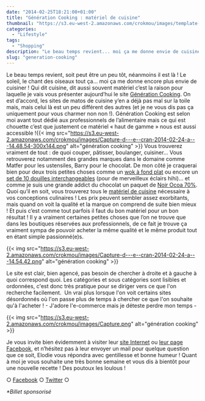 ```yaml
---
date: "2014-02-25T18:21:00+01:00"
title: "Génération Cooking : matériel de cuisine"
thumbnail: "https://s3.eu-west-2.amazonaws.com/crokmou/images/template-logo-e1428348713362.jpg"
categories:
  - "Lifestyle"
tags:
  - "Shopping"
description: "Le beau temps revient... moi ça me donne envie de cuisiner ! Qui dit cuisine, dit aussi matériel, je vais donc vous présenter le site Génération Cooking."
slug: "generation-cooking"
---
```


Le beau temps revient, soit peut être un peu tôt, néanmoins il est là ! Le soleil, le chant des oiseaux tout ça… moi ça me donne encore plus envie de cuisiner ! Qui dit cuisine, dit aussi souvent matériel c’est la raison pour laquelle je vais vous présenter aujourd’hui le site [Génération Cooking](http://generationcooking.com/). On est d’accord, les sites de matos de cuisine y’en a déjà pas mal sur la toile mais, mais celui là est un peu différent des autres (et je ne vous dis pas ça uniquement pour vous charmer non non !). Génération Cooking est selon moi avant tout dédié aux professionnels de l’alimentaire mais ce qui est chouette c’est que justement ce matériel « haut de gamme » nous est aussi accessible !{{< img src="https://s3.eu-west-2.amazonaws.com/crokmou/images/Capture-d---e--cran-2014-02-24-a---14.48.54-300x144.png" alt="génération cooking" >}} Vous trouverez vraiment de tout : de quoi couper, pâtisser, boulanger, cuisiner… Vous retrouverez notamment des grandes marques dans le domaine comme Matfer pour les ustensiles, Barry pour le chocolat. De mon côté je craquerai bien pour deux trois petites choses comme un [wok à fond plat](http://www.generationcooking.com/art-poele-wok-a-fond-plat-anti-adhesif-classe-chef-280mm-218.htm) ou encore un [set de 10 douilles interchangeables](http://www.generationcooking.com/art-10-douilles-interchangeables-matfer-2842.htm) (pour de merveilleux éclairs hihi)… et comme je suis une grande addict du chocolat un paquet de [Noir Ocoa 70%](http://www.generationcooking.com/art-chocolat-noir-ocoa-70-1-kg-6123.htm). Quoi qu’il en soit, vous trouverez tous le [matériel de cuisine](http://www.generationcooking.com/cat-materiel-de-cuisine-2.htm) nécessaire à vos conceptions culinaires ! Les prix peuvent sembler assez exorbitants, mais quand on voit la qualité et la marque on comprend de suite bien mieux ! Et puis c’est comme tout parfois il faut du bon matériel pour un bon résultat ! Il y a vraiment certaines petites choses que l’on ne trouve que dans les boutiques réservées aux professionnels, de ce fait je trouve ça vraiment sympa de pouvoir acheter la même qualité et le même produit tout en étant simple passionné(e)s.

{{< img src="https://s3.eu-west-2.amazonaws.com/crokmou/images/Capture-d---e--cran-2014-02-24-a---14.54.42.png" alt="génération cooking" >}}

Le site est clair, bien agencé, pas besoin de chercher à droite et à gauche à quoi correspond quoi. Les catégories et sous catégories sont lisibles et ordonnées, c'est donc très pratique pour se diriger vers ce que l'on recherche facilement.  Un vrai plus lorsque l'on voit certains sites désordonnés où l'on passe plus de temps à chercher ce que l'on souhaite qu'à l'acheter ! - J'adore l'e-commerce mais je déteste perdre mon temps -

{{< img src="https://s3.eu-west-2.amazonaws.com/crokmou/images/Capture.png" alt="génération cooking" >}}

Je vous invite bien évidemment à visiter leur [site Internet](http://www.generationcooking.com) ou [leur page Facebook](https://www.facebook.com/pages/Generation-Cooking/572630006136511), et n’hésitez pas à leur envoyer un mail pour quelque question que ce soit, Elodie vous répondra avec gentillesse et bonne humeur ! Quant à moi je vous souhaite une très bonne semaine et vous dis à bientôt pour une nouvelle recette ! Des poutoux les loulous !

○ [Facebook](https://www.facebook.com/crokmou.blog) ○ [Twitter](https://twitter.com/Crokmou) ○

_*Billet sponsorisé_